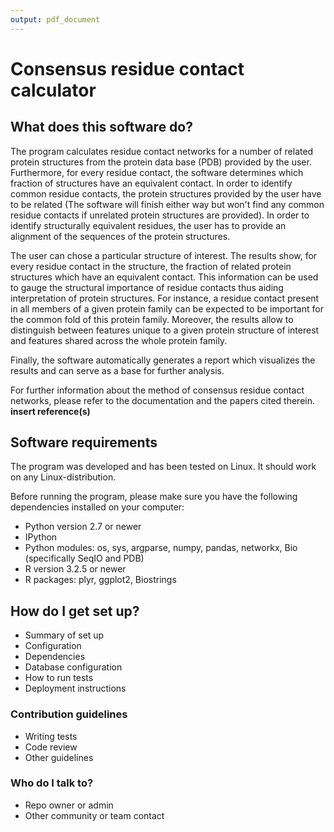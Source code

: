 ```yaml
---
output: pdf_document
---
```

# Consensus residue contact calculator


## What does this software do?

The program calculates residue contact networks for a number of related protein structures from the protein data base (PDB) provided by the user. Furthermore, for every residue contact, the software determines which fraction of structures have an equivalent contact. In order to identify common residue contacts, the protein structures provided by the user have to be related (The software will finish either way but won't find any common residue contacts if unrelated protein structures are provided). In order to identify structurally equivalent residues, the user has to provide an alignment of the sequences of the protein structures.

The user can chose a particular structure of interest. The results show, for every residue contact in the structure, the fraction of related protein structures which have an equivalent contact. This information can be used to gauge the structural importance of residue contacts thus aiding interpretation of protein structures. For instance, a residue contact present in all members of a given protein family can be expected to be important for the common fold of this protein family. Moreover, the results allow to distinguish between features unique to a given protein structure of interest and features shared across the whole protein family.

Finally, the software automatically generates a report which visualizes the results and can serve as a base for further analysis.

For further information about the method of consensus residue contact networks, please refer to the documentation and the papers cited therein.  **insert reference(s)**


## Software requirements

The program was developed and has been tested on Linux. It should work on any Linux-distribution.

Before running the program, please make sure you have the following dependencies installed on your computer:

* Python version 2.7 or newer
* IPython
* Python modules: os, sys, argparse, numpy, pandas, networkx, Bio (specifically SeqIO and PDB)
* R version 3.2.5 or newer
* R packages: plyr, ggplot2, Biostrings


## How do I get set up?

* Summary of set up
* Configuration
* Dependencies
* Database configuration
* How to run tests
* Deployment instructions

### Contribution guidelines ###

* Writing tests
* Code review
* Other guidelines

### Who do I talk to? ###

* Repo owner or admin
* Other community or team contact
